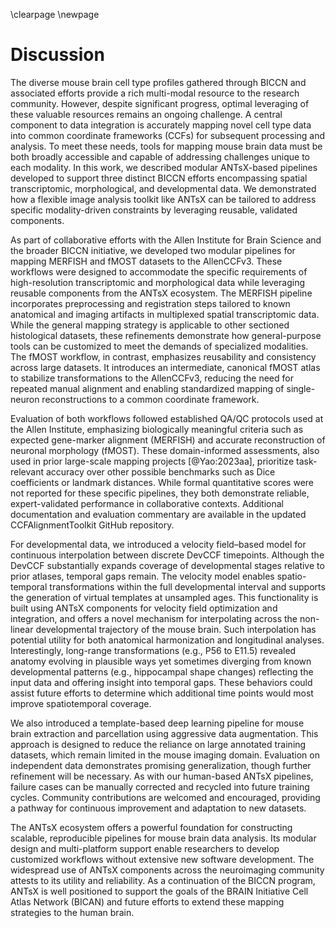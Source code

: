 
\clearpage
\newpage


# Discussion

The diverse mouse brain cell type profiles gathered through BICCN and associated
efforts provide a rich multi-modal resource to the research community. However,
despite significant progress, optimal leveraging of these valuable resources
remains an ongoing challenge. A central component to data integration is
accurately mapping novel cell type data into common coordinate frameworks (CCFs)
for subsequent processing and analysis. To meet these needs, tools for mapping
mouse brain data must be both broadly accessible and capable of addressing
challenges unique to each modality. In this work, we described modular
ANTsX-based pipelines developed to support three distinct BICCN efforts
encompassing spatial transcriptomic, morphological, and developmental data. We
demonstrated how a flexible image analysis toolkit like ANTsX can be tailored to
address specific modality-driven constraints by leveraging reusable, validated
components.

As part of collaborative efforts with the Allen Institute for Brain Science and
the broader BICCN initiative, we developed two modular pipelines for mapping
MERFISH and fMOST datasets to the AllenCCFv3. These workflows were designed to
accommodate the specific requirements of high-resolution transcriptomic and
morphological data while leveraging reusable components from the ANTsX
ecosystem.  The MERFISH pipeline incorporates preprocessing and registration
steps tailored to known anatomical and imaging artifacts in multiplexed spatial
transcriptomic data. While the general mapping strategy is applicable to other
sectioned histological datasets, these refinements demonstrate how
general-purpose tools can be customized to meet the demands of specialized
modalities. The fMOST workflow, in contrast, emphasizes reusability and
consistency across large datasets. It introduces an intermediate, canonical
fMOST atlas to stabilize transformations to the AllenCCFv3, reducing the need
for repeated manual alignment and enabling standardized mapping of single-neuron
reconstructions to a common coordinate framework.

Evaluation of both workflows followed established QA/QC protocols used at the
Allen Institute, emphasizing biologically meaningful criteria such as expected
gene-marker alignment (MERFISH) and accurate reconstruction of neuronal
morphology (fMOST). These domain-informed assessments, also used in prior
large-scale mapping projects [@Yao:2023aa], prioritize task-relevant
accuracy over other possible benchmarks such as Dice coefficients or landmark
distances. While formal quantitative scores were not reported for these specific
pipelines, they both demonstrate reliable, expert-validated performance in
collaborative contexts. Additional documentation and evaluation commentary are
available in the updated CCFAlignmentToolkit GitHub repository.

For developmental data, we introduced a velocity field–based model for
continuous interpolation between discrete DevCCF timepoints. Although the DevCCF
substantially expands coverage of developmental stages relative to prior
atlases, temporal gaps remain. The velocity model enables spatio-temporal
transformations within the full developmental interval and supports the
generation of virtual templates at unsampled ages. This functionality is built
using ANTsX components for velocity field optimization and integration, and
offers a novel mechanism for interpolating across the non-linear developmental
trajectory of the mouse brain. Such interpolation has potential utility for both
anatomical harmonization and longitudinal analyses.  Interestingly, long-range
transformations (e.g., P56 to E11.5) revealed anatomy evolving in plausible ways
yet sometimes diverging from known developmental patterns (e.g., hippocampal
shape changes) reflecting the input data and offering insight into temporal
gaps. These behaviors could assist future efforts to determine which additional
time points would most improve spatiotemporal coverage.

We also introduced a template-based deep learning pipeline for mouse brain
extraction and parcellation using aggressive data augmentation. This approach is
designed to reduce the reliance on large annotated training datasets, which
remain limited in the mouse imaging domain. Evaluation on independent data
demonstrates promising generalization, though further refinement will be
necessary. As with our human-based ANTsX pipelines, failure cases can be
manually corrected and recycled into future training cycles. Community
contributions are welcomed and encouraged, providing a pathway for continuous
improvement and adaptation to new datasets.

The ANTsX ecosystem offers a powerful foundation for constructing scalable,
reproducible pipelines for mouse brain data analysis. Its modular design and
multi-platform support enable researchers to develop customized workflows
without extensive new software development. The widespread use of ANTsX
components across the neuroimaging community attests to its utility and
reliability. As a continuation of the BICCN program, ANTsX is well positioned to
support the goals of the BRAIN Initiative Cell Atlas Network (BICAN) and future
efforts to extend these mapping strategies to the human brain.

